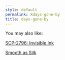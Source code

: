 ```yaml
---
style: default
permalink: Xdays-gone-by
title: days-gone-by
---
```

You may also like:

[SCP-2796: Invisible Ink](http://scp-wiki.net/scp-2796)

[Smooth as Silk](http://scp-wiki.net/smooth-as-silk)
